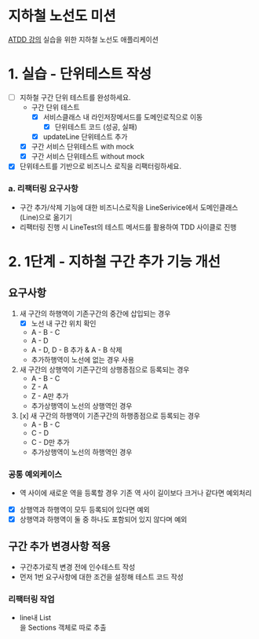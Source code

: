 # 지하철 노선도 미션
[ATDD 강의](https://edu.nextstep.camp/c/R89PYi5H) 실습을 위한 지하철 노선도 애플리케이션

# 1. 실습 - 단위테스트 작성
* [ ] 지하철 구간 단위 테스트를 완성하세요.
  * 구간 단위 테스트
    * [x] 서비스클래스 내 라인저장메서드를 도메인로직으로 이동
      * [x] 단위테스트 코드 (성공, 실패)
    * [x] updateLine 단위테스트 추가
  * [x] 구간 서비스 단위테스트 with mock
  * [x] 구간 서비스 단위테스트 without mock
* [x] 단위테스트를 기반으로 비즈니스 로직을 리팩터링하세요.

### a. 리팩터링 요구사항
* 구간 추가/삭제 기능에 대한 비즈니스로직을 LineSerivice에서 도메인클래스(Line)으로 옮기기
* 리팩터링 진행 시 LineTest의 테스트 메서드를 활용하여 TDD 사이클로 진행

# 2. 1단계 - 지하철 구간 추가 기능 개선
## 요구사항
1. 새 구간의 하행역이 기존구간의 중간에 삽입되는 경우
   * [x] 노선 내 구간 위치 확인
   * A - B - C
   * A - D
   * A - D, D - B 추가 & A - B 삭제
   * 추가하행역이 노선에 없는 경우 사용
2. 새 구간의 상행역이 기존구간의 상행종점으로 등록되는 경우
   * A - B - C
   * Z - A
   * Z - A만 추가
   * 추가상행역이 노선의 상행역인 경우
3. [x] 새 구간의 하행역이 기존구간의 하행종점으로 등록되는 경우
   * A - B - C
   * C - D
   * C - D만 추가
   * 추가상행역이 노선의 하행역인 경우

### 공통 예외케이스
* 역 사이에 새로운 역을 등록할 경우 기존 역 사이 길이보다 크거나 같다면 예외처리
* [x] 상행역과 하행역이 모두 등록되어 있다면 예외
* [x] 상행역과 하행역이 둘 중 하나도 포함되어 있지 않다며 예외

## 구간 추가 변경사항 적용
* 구간추가로직 변경 전에 인수테스트 작성
* 먼저 1번 요구사항에 대한 조건을 설정해 테스트 코드 작성

### 리팩터링 작업
* line내 List<Section>을 Sections 객체로 따로 추출
